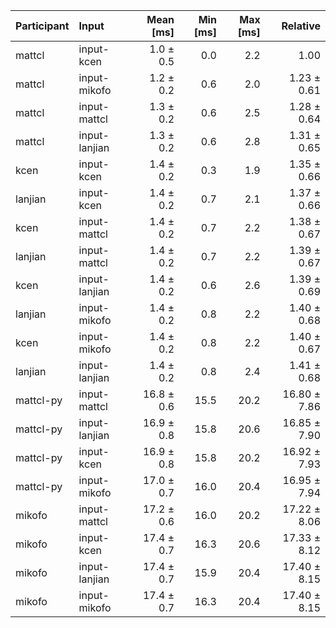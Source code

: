 | Participant | Input | Mean [ms] | Min [ms] | Max [ms] | Relative |
|:---|:---|---:|---:|---:|---:|
| mattcl | input-kcen | 1.0 ± 0.5 | 0.0 | 2.2 | 1.00 |
| mattcl | input-mikofo | 1.2 ± 0.2 | 0.6 | 2.0 | 1.23 ± 0.61 |
| mattcl | input-mattcl | 1.3 ± 0.2 | 0.6 | 2.5 | 1.28 ± 0.64 |
| mattcl | input-lanjian | 1.3 ± 0.2 | 0.6 | 2.8 | 1.31 ± 0.65 |
| kcen | input-kcen | 1.4 ± 0.2 | 0.3 | 1.9 | 1.35 ± 0.66 |
| lanjian | input-kcen | 1.4 ± 0.2 | 0.7 | 2.1 | 1.37 ± 0.66 |
| kcen | input-mattcl | 1.4 ± 0.2 | 0.7 | 2.2 | 1.38 ± 0.67 |
| lanjian | input-mattcl | 1.4 ± 0.2 | 0.7 | 2.2 | 1.39 ± 0.67 |
| kcen | input-lanjian | 1.4 ± 0.2 | 0.6 | 2.6 | 1.39 ± 0.69 |
| lanjian | input-mikofo | 1.4 ± 0.2 | 0.8 | 2.2 | 1.40 ± 0.68 |
| kcen | input-mikofo | 1.4 ± 0.2 | 0.8 | 2.2 | 1.40 ± 0.67 |
| lanjian | input-lanjian | 1.4 ± 0.2 | 0.8 | 2.4 | 1.41 ± 0.68 |
| mattcl-py | input-mattcl | 16.8 ± 0.6 | 15.5 | 20.2 | 16.80 ± 7.86 |
| mattcl-py | input-lanjian | 16.9 ± 0.8 | 15.8 | 20.6 | 16.85 ± 7.90 |
| mattcl-py | input-kcen | 16.9 ± 0.8 | 15.8 | 20.2 | 16.92 ± 7.93 |
| mattcl-py | input-mikofo | 17.0 ± 0.7 | 16.0 | 20.4 | 16.95 ± 7.94 |
| mikofo | input-mattcl | 17.2 ± 0.6 | 16.0 | 20.2 | 17.22 ± 8.06 |
| mikofo | input-kcen | 17.4 ± 0.7 | 16.3 | 20.6 | 17.33 ± 8.12 |
| mikofo | input-lanjian | 17.4 ± 0.7 | 15.9 | 20.4 | 17.40 ± 8.15 |
| mikofo | input-mikofo | 17.4 ± 0.7 | 16.3 | 20.4 | 17.40 ± 8.15 |
